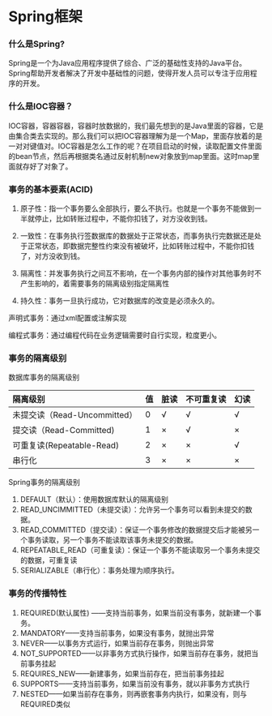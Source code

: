 # Spring框架

### 什么是Spring?
Spring是一个为Java应用程序提供了综合、广泛的基础性支持的Java平台。
Spring帮助开发者解决了开发中基础性的问题，使得开发人员可以专注于应用程序的开发。

### 什么是IOC容器？
IOC容器，容器容器，容器时放数据的，我们最先想到的是Java里面的容器，它是由集合类去实现的。那么我们可以把IOC容器理解为是一个Map，里面存放着的是一对对键值对。IOC容器是怎么工作的呢？在项目启动的时候，读取配置文件里面的bean节点，然后再根据类名通过反射机制new对象放到map里面。这时map里面就存好了对象了。

### 事务的基本要素(ACID)

1. 原子性：指一个事务要么全部执行，要么不执行。也就是一个事务不能做到一半就停止，比如转账过程中，不能你扣钱了，对方没收到钱。

2. 一致性：在事务执行签数据库的数据处于正常状态，而事务执行完数据还是处于正常状态，即数据完整性约束没有被破坏，比如转账过程中，不能你扣钱了，对方没收到钱。

3. 隔离性：并发事务执行之间互不影响，在一个事务内部的操作对其他事务时不产生影响的，着需要事务的隔离级别指定隔离性

4. 持久性：事务一旦执行成功，它对数据库的改变是必须永久的。

声明式事务：通过xml配置或注解实现

编程式事务：通过编程代码在业务逻辑需要时自行实现，粒度更小。

### 事务的隔离级别

数据库事务的隔离级别

| 隔离级别                     | 值   | 脏读 | 不可重复读 | 幻读 |
| :--------------------------- | ---- | ---- | ---------- | ---- |
| 未提交读（Read-Uncommitted） | 0    | √    | √          | √    |
| 提交读（Read-Committed)      | 1    | ×    | √          | ×    |
| 可重复读(Repeatable-Read)    | 2    | ×    | ×          | √    |
| 串行化                       | 3    | ×    | ×          | ×    |

Spring事务的隔离级别

1. DEFAULT（默认）：使用数据库默认的隔离级别
2. READ_UNCIMMITTED（未提交读）：允许另一个事务可以看到未提交的数据。
3. READ_COMMITTED（提交读）：保证一个事务修改的数据提交后才能被另一个事务读取，另一个事务不能读取该事务未提交的数据。
4. REPEATABLE_READ（可重复读）：保证一个事务不能读取另一个事务未提交的数据，可重复读
5. SERIALIZABLE（串行化）：事务处理为顺序执行。

### 事务的传播特性

1. REQUIRED(默认属性) ——支持当前事务，如果当前没有事务，就新建一个事务。
2. MANDATORY——支持当前事务，如果没有事务，就抛出异常
3. NEVER——以事务方式运行，如果当前存在事务，则抛出异常
4. NOT_SUPPORTED——以非事务方式执行操作，如果当前存在事务，就把当前事务挂起
5. REQUIRES_NEW——新建事务，如果当前存在，把当前事务挂起
6. SUPPORTS——支持当前事务，如果当前没有事务，就以非事务方式执行
7. NESTED——如果当前存在事务，则再嵌套事务内执行，如果没有，则与REQUIRED类似